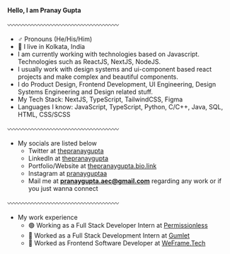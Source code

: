 **Hello, I am Pranay Gupta**

〰️〰️〰️〰️〰️〰️〰️〰️〰️〰️〰️〰️〰️〰️〰️〰️〰️〰️

- ♂️ Pronouns (He/His/Him)
- 📍 I live in Kolkata, India
- I am currently working with technologies based on Javascript. Technologies such as ReactJS, NextJS, NodeJS.
- I usually work with design systems and ui-component based react projects and make complex and beautiful components.
- I do Product Design, Frontend Development, UI Engineering, Design Systems Engineering and Design related stuff.
- My Tech Stack: NextJS, TypeScript, TailwindCSS, Figma
- Languages I know: JavaScript, TypeScript, Python, C/C++, Java, SQL, HTML, CSS/SCSS

〰️〰️〰️〰️〰️〰️〰️〰️〰️〰️〰️〰️〰️〰️〰️〰️〰️〰️

- My socials are listed below
  - Twitter at [thepranaygupta](https://twitter.com/thepranaygupta)
  - LinkedIn at [thepranaygupta](https://www.linkedin.com/in/thepranaygupta)
  - Portfolio/Website at [thepranaygupta.bio.link](https://thepranaygupta.bio.link)
  - Instagram at [pranayguptaa](https://instagram.com/pranayguptaa)
  - Mail me at **pranaygupta.aec@gmail.com** regarding any work or if you just wanna connect

〰️〰️〰️〰️〰️〰️〰️〰️〰️〰️〰️〰️〰️〰️〰️〰️〰️〰️

- My work experience
  - 🟢 Working as a Full Stack Developer Intern at [Permissionless](https://prmsnls.xyz)
  - 🔴 Worked as a Full Stack Development Intern at [Gumlet](https://www.gumlet.com)
  - 🔴 Worked as Frontend Software Developer at [WeFrame.Tech](https://weframe.tech)